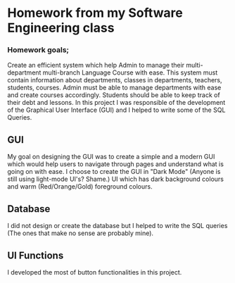# Homework from my Software Engineering class
### Homework goals;
Create an efficient system which help Admin to manage their multi-department multi-branch Language Course with ease.
This system must contain information about departments, classes in departments, teachers, students, courses.
Admin must be able to manage departments with ease and create courses accordingly. 
Students should be able to keep track of their debt and lessons.
In this project I was responsible of the development of the Graphical User Interface (GUI) and I helped to write some of the SQL Queries.

## GUI
My goal on designing the GUI was to create a simple and a modern GUI which would help users to navigate through pages and understand what is going on with ease. I choose to create the GUI in "Dark Mode" (Anyone is still using light-mode UI's? Shame.) UI which has dark background colours and warm (Red/Orange/Gold) foreground colours.

## Database
I did not design or create the database but I helped to write the SQL queries (The ones that make no sense are probably mine).

## UI Functions
I developed the most of button functionalities in this project.

